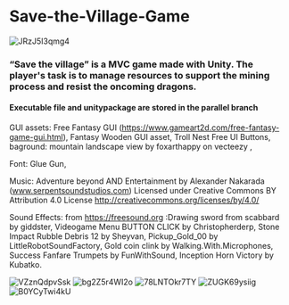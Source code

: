 # Save-the-Village-Game
![JRzJ5I3qmg4](https://user-images.githubusercontent.com/56206017/151958835-621793c6-9776-4c16-829f-bc5163a474a0.jpg)

### “Save  the  village”  is a MVC  game  made with  Unity.  The  player's  task  is  to manage resources to support the mining process and resist the oncoming dragons.
#### Executable file and unitypackage are stored in the parallel branch 
GUI assets: Free Fantasy GUI (https://www.gameart2d.com/free-fantasy-game-gui.html), Fantasy Wooden GUI asset, Troll Nest Free UI Buttons, baground: mountain landscape view by foxarthappy on vecteezy , 

Font: Glue Gun,

Music: Adventure beyond AND Entertainment by Alexander Nakarada (www.serpentsoundstudios.com)
Licensed under Creative Commons BY Attribution 4.0 License
http://creativecommons.org/licenses/by/4.0/

Sound Effects: from https://freesound.org :Drawing sword from scabbard by giddster, Videogame Menu BUTTON CLICK by Christopherderp, Stone Impact Rubble Debris 12 by Sheyvan, Pickup_Gold_00 by LittleRobotSoundFactory, Gold coin clink by Walking.With.Microphones, Success Fanfare Trumpets by FunWithSound, Inception Horn Victory by Kubatko.

![VZznQdpvSsk](https://user-images.githubusercontent.com/56206017/151958836-58bb3013-a6e2-4587-98d7-58665423ffe7.jpg)
![bg2Z5r4WI2o](https://user-images.githubusercontent.com/56206017/151958833-faf6b667-12c5-4456-9490-cb4d996280a3.jpg)
![78LNTOkr7TY](https://user-images.githubusercontent.com/56206017/151958823-e8b60b5c-3e4d-444f-b58e-9b35dc0a9aa4.jpg)
![ZUGK69ysiig](https://user-images.githubusercontent.com/56206017/151958838-f19f26e6-f64c-4e75-8e8f-f018728201de.jpg)
![B0YCyTwi4kU](https://user-images.githubusercontent.com/56206017/151958829-a09176b8-ba40-4e28-b7da-56af53dbecd3.jpg)
